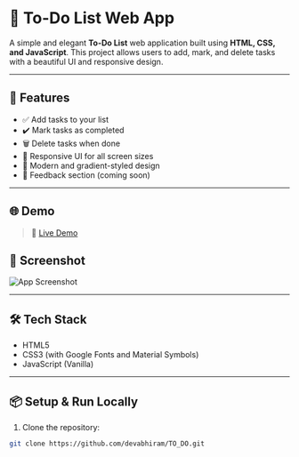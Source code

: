 # 📝 To-Do List Web App

A simple and elegant **To-Do List** web application built using **HTML, CSS, and JavaScript**. This project allows users to add, mark, and delete tasks with a beautiful UI and responsive design.

---

## 🚀 Features

- ✅ Add tasks to your list
- ✔️ Mark tasks as completed
- 🗑️ Delete tasks when done
- 📱 Responsive UI for all screen sizes
- 🎨 Modern and gradient-styled design
- 📨 Feedback section (coming soon)

---

## 🌐 Demo

> 🔗 [Live Demo](https://devabhiram.github.io/TO_DO/)
## 📸 Screenshot

![App Screenshot](./assets/screenshot.png)


---

## 🛠️ Tech Stack

- HTML5
- CSS3 (with Google Fonts and Material Symbols)
- JavaScript (Vanilla)

---

## 📦 Setup & Run Locally

1. Clone the repository:

```bash
git clone https://github.com/devabhiram/TO_DO.git
